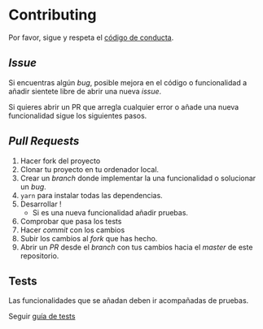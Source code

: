 # Contributing

Por favor, sigue y respeta el [código de conducta]('./CODE_OF_CONDUCT.md').

## _Issue_

Si encuentras algún _bug_, posible mejora en el código o funcionalidad a añadir sientete libre de abrir una nueva _issue_.

Si quieres abrir un PR que arregla cualquier error o añade una nueva funcionalidad sigue los siguientes pasos.

## _Pull Requests_

1. Hacer fork del proyecto
2. Clonar tu proyecto en tu ordenador local.
3. Crear un _branch_ donde implementar la una funcionalidad o solucionar un _bug_.
4. `yarn` para instalar todas las dependencias.
5. Desarrollar !
	- Si es una nueva funcionalidad añadir pruebas.
6. Comprobar que pasa los tests
7. Hacer _commit_ con los cambios
8. Subir los cambios al _fork_ que has hecho.
9. Abrir un _PR_ desde el _branch_ con tus cambios hacia el _master_ de este repositorio.

## Tests

Las funcionalidades que se añadan deben ir acompañadas de pruebas.

Seguir [guía de tests](./TESTS.md)

